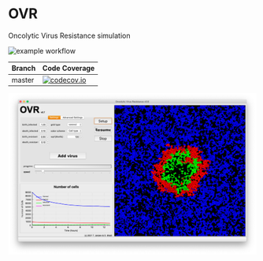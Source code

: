 # OVR

Oncolytic Virus Resistance simulation

![example workflow](https://github.com/rugtres/ovr/actions/workflows/build.yml/badge.svg)


Branch|Code Coverage
---|---
master|[![codecov.io](https://codecov.io/github/rugtres/ovr/coverage.svg?branch=master)](https://codecov.io/github/rugtres/ovr/coverage.svg?branch=master)

![](https://github.com/rugtres/ovr/blob/tabbed_gui/Screenshots/GUI_tabbed.png)

